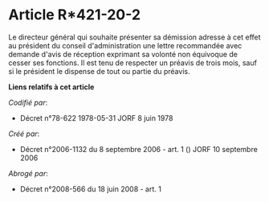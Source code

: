 # Article R*421-20-2

Le directeur général qui souhaite présenter sa démission adresse à cet effet au président du conseil d'administration une
lettre recommandée avec demande d'avis de réception exprimant sa volonté non équivoque de cesser ses fonctions. Il est tenu
de respecter un préavis de trois mois, sauf si le président le dispense de tout ou partie du préavis.

**Liens relatifs à cet article**

_Codifié par_:

  - Décret n°78-622 1978-05-31 JORF 8 juin 1978

_Créé par_:

  - Décret n°2006-1132 du 8 septembre 2006 - art. 1 () JORF 10 septembre 2006

_Abrogé par_:

  - Décret n°2008-566 du 18 juin 2008 - art. 1
